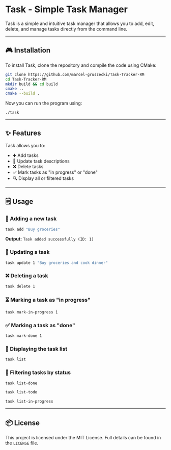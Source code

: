 # Task - Simple Task Manager
Task is a simple and intuitive task manager that allows you to add, edit, delete, and manage tasks directly from the command line.

---

## 🎮 Installation

To install Task, clone the repository and compile the code using CMake:

```sh
git clone https://github.com/marcel-gruszecki/Task-Tracker-RM
cd Task-Tracker-RM
mkdir build && cd build
cmake ..
cmake --build .

```

Now you can run the program using:
```bash
./task
```

---

## ✨ Features

Task allows you to:
- ➕ Add tasks
- 🔄 Update task descriptions
- ❌ Delete tasks
- ✅ Mark tasks as "in progress" or "done"
- 🔍 Display all or filtered tasks

---

## 🗒 Usage

### 📓 Adding a new task
```bash
task add "Buy groceries"
```
**Output:** `Task added successfully (ID: 1)`

### 🔄 Updating a task
```bash
task update 1 "Buy groceries and cook dinner"
```

### ❌ Deleting a task
```bash
task delete 1
```

### ⏳ Marking a task as "in progress"
```bash
task mark-in-progress 1
```

### ✅ Marking a task as "done"
```bash
task mark-done 1
```

### 📝 Displaying the task list
```bash
task list
```

### 🌟 Filtering tasks by status
```bash
task list-done
```
```bash
task list-todo
```
```bash
task list-in-progress
```

---

## 📦 License
This project is licensed under the MIT License. Full details can be found in the `LICENSE` file.




